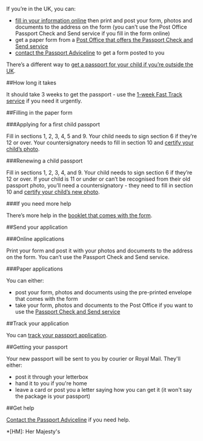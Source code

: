If you’re in the UK, you can:

- [fill in your information online](/apply-renew-passport) then print and post your form, photos and documents to the address on the form (you can't use the Post Office Passport Check and Send service if you fill in the form online)
- get a paper form from a [Post Office that offers the Passport Check and Send service](http://www.postoffice.co.uk/passport-check-send)
- [contact the Passport Adviceline](/passport-advice-line) to get a form posted to you

There’s a different way to [get a passport for your child if you’re outside the UK](/overseas-passports).

##How long it takes

It should take 3 weeks to get the passport - use the [1-week Fast Track service](/get-a-passport-urgently) if you need it urgently. 

##Filling in the paper form

###Applying for a first child passport

Fill in sections 1, 2, 3, 4, 5 and 9. Your child needs to sign section 6 if they’re 12 or over. Your countersignatory needs to fill in section 10 and [certify your child’s photo](/countersigning-passport-applications/when-to-sign-what-to-do). 

###Renewing a child passport

Fill in sections 1, 2, 3, 4, and 9. Your child needs to sign section 6 if they’re 12 or over. If your child is 11 or under or can’t be recognised from their old passport photo, you’ll need a countersignatory - they need to fill in section 10 and [certify your child’s new photo](/countersigning-passport-applications/when-to-sign-what-to-do).

###If you need more help

There’s more help in the [booklet that comes with the form](/government/publications/applying-for-a-passport).

##Send your application

###Online applications

Print your form and post it with your photos and documents to the address on the form. You can’t use the Passport Check and Send service.

###Paper applications

You can either:

- post your form, photos and documents using the pre-printed envelope that comes with the form
- take your form, photos and documents to the Post Office if you want to use the [Passport Check and Send service](/how-the-post-office-check-and-send-service-works)

##Track your application

You can [track your passport application](/track-passport-application). 

##Getting your passport

Your new passport will be sent to you by courier or Royal Mail. They'll either: 

- post it through your letterbox
- hand it to you if you're home
- leave a card or post you a letter saying how you can get it (it won't say the package is your passport)

##Get help

[Contact the Passport Adviceline](/passport-advice-line) if you need help.

*[HM]: Her Majesty's
